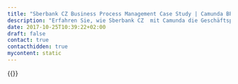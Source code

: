 ```yaml
---
title: "Sberbank CZ Business Process Management Case Study | Camunda BPM"
description: "Erfahren Sie, wie Sberbank CZ  mit Camunda die Geschäftsprozessautomatisierung organisiert und die Effizienz im Unternehmen gesteigert hat. Camunda ist der Marktführer für Workflow-Automatisierung basierend auf Java und BPMN 2.0."
date: 2017-10-25T10:39:22+02:00
draft: false
contact: true
contacthidden: true
mycontent: static
---
```

{{<case-study-single
company="Sberbank CZ"
companydescription=""
customerquote=""
teaser=""
usecase=""
videolink=""
logo="//images.ctfassets.net/vpidbgnakfvf/1adzHxxcw2QiyEAaSoAKKS/2d4103af8d7deff715bfcffecf2eba5b/sberbank.svg"
pdf=""
thumbnail="">}}